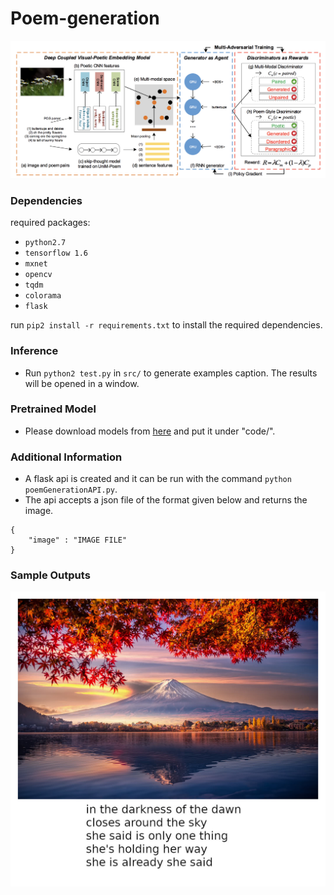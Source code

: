 # Poem-generation

<img src="readme_files/framework.png"/>

### Dependencies

required packages: 

- `python2.7`
- `tensorflow 1.6`
- `mxnet`
- `opencv`
- `tqdm`
- `colorama`
- `flask`

run `pip2 install -r requirements.txt` to install the required dependencies.


### Inference
- Run `python2 test.py` in `src/` to generate examples caption. The results will be opened in a window.

### Pretrained Model
- Please download models from [here](https://1drv.ms/u/s!AkLgJBAHL_VFgSyyfpeGyGFZux56) and put it under "code/".

### Additional Information

- A flask api is created and it can be run with the command `python poemGenerationAPI.py`.
- The api accepts a json file of the format given below and returns the image.
```
{
    "image" : "IMAGE FILE"
}
```

### Sample Outputs

<img src="readme_files/sample_output.jpg"/>
